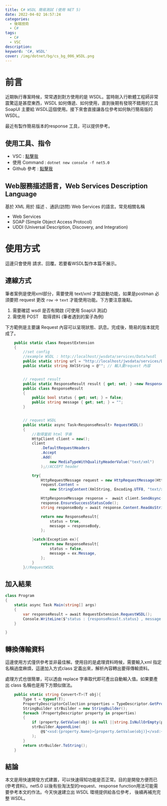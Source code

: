 ```yaml
---
title: C# WSDL 簡易測試 (使用 NET 5)
date: 2022-04-02 16:57:24
categories: 
  - 後端技術
  - C#
tags: 
  - C#
  - VSC
description:
keyword: 'C#, WSDL'
cover: /img/dotnet/bg/cs_bg_006_WSDL.png
---
```

# 前言

近期執行專案時候，常常遇到對方使用的是 WSDL。當時剛入行軟體工程師非常震驚這是甚麼東西，WSDL 如何傳遞、如何使用，直到後期有發現不錯用的工具SoapUI 主要給 WSDL這個使用。接下來會直接讓各位參考如何執行簡易版的WSDL。

最近有製作簡易版本的response 工具，可以提供參考。

## 使用工具、指令
- VSC : [點擊我](https://code.visualstudio.com/)
- 使用 Command : ```dotnet new console -f net5.0```
- Github 參考 : [點擊我](https://github.com/JontCont/dotnetCore_WSDL)
  
## Web服務描述語言，Web Services Description Language
基於 XML 用於 描述 、通訊(訪問) Web Services 的語言。常見相關名稱
- Web Services
- SOAP (Simple Object Access Protocol)
- UDDI (Universal Description, Discovery, and Integration)


# 使用方式
這邊只會使用 請求、回覆。若要看WSDL製作本篇不展示。

## 連線方式
筆者案例是使用xml部分，需要使用 text/xml 才能啟動功能，如果是postman 必須要把 request 更改 ```row``` -> ``` text ``` 才能使用功能。下方要注意幾點。
1. 需要確認 wsdl 是否有開啟 (可使用 SoapUI 測試)
2. 需使用 POST　取得資料 (筆者遇到的案子為例)

下方範例是主要讓 Request 內容可以呈現狀態、訊息。完成後，簡易的版本就完成了。
```cs
    public static class RequestExtension
    {
        //set config
        //example WSDL : http://localhost/jwsdata/services/Data?wsdl
        public static string url = "http://localhost/jwsdata/services/Data?wsdl";
        public static string XmlString = @""; // 輸入要request 內容


        // request result
        public static ResponseResult result { get; set; } =new ResponseResult();
        public class ResponseResult
        {
            public bool status { get; set; } = false;
            public string message { get; set; } = "";
        }


        // request WSDL
        public static async Task<ResponseResult> RequestWSDL()
        {
            //取得當前 html 字串
            HttpClient client = new();
            client
                .DefaultRequestHeaders
                .Accept
                .Add(
                    new MediaTypeWithQualityHeaderValue("text/xml")
                );//ACCEPT header

            try{
                HttpRequestMessage request = new HttpRequestMessage(HttpMethod.Post, url);
                request.Content = 
                    new StringContent(XmlString, Encoding.UTF8, "text/xml");//CONTENT-TYPE header

                HttpResponseMessage response =  await client.SendAsync(request);
                response.EnsureSuccessStatusCode();
                string responseBody = await response.Content.ReadAsStringAsync();

                return new ResponseResult{
                    status = true,
                    message = responseBody,
                };

            }catch(Exception ex){
                return new ResponseResult{
                    status = false,
                    message = ex.Message,
                };
            }
        }//RequestWSDL
```

## 加入結果  
```cs
class Program
{
    static async Task Main(string[] args)
    {
        var responseResult = await RequestExtension.RequestWSDL();
        Console.WriteLine($"status : {responseResult.status} , message : {responseResult.message}");
    }

}
```

## 轉換傳輸資料
這邊使用方式僅供參考並非最佳解。使用目的是處理資料時候，需要輸入xml 指定名稱過度麻煩，這邊加入方式class 定義出來，解析內容轉出要得傳輸資料。

處理方式也很簡單，可以透由 replace 字串取代即可產出自動輸入值。如果要產出 class 名稱也是用下方類似做法。
```cs
    public static string Convert<T>(T obj){
        Type t = typeof(T);
        PropertyDescriptorCollection properties = TypeDescriptor.GetProperties(t);
        StringBuilder strBuilder = new StringBuilder();
        foreach (PropertyDescriptor property in properties)
        {
            if (property.GetValue(obj) is null ||string.IsNullOrEmpty(property.GetValue(obj).ToString())) { continue; }
            strBuilder.AppendLine(
                @$"<xsd:{property.Name}>{property.GetValue(obj)}</xsd:{property.Name}>"
            );
        }
        return strBuilder.ToString();
    }
```


## 結論
本文是用快速開發方式建置，可以快速得知功能是否正常。目的是開發方便而已(參考資料)。net5.0 以後有些淘汰型的request、response function用法可能需要參考本文的作法。今天快速建立出 WSDL 環境提供給各位參考， 後續再補充完整 WSDL。





